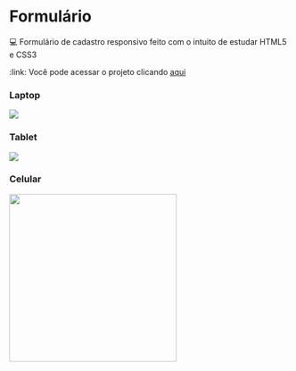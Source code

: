 # Formulário
:computer: Formulário de cadastro responsivo feito com o intuito de estudar HTML5 e CSS3
<div>
:link: Você pode acessar o projeto clicando <a href = https://cadastroform.netlify.app//>aqui</a>
</div>

<h3>Laptop</h3>
<img src = "https://user-images.githubusercontent.com/91560661/196261751-272865fe-c2b7-4aec-9779-fd61251b93f9.png">


<h3>Tablet</h3>
<img src ="https://user-images.githubusercontent.com/91560661/196261781-8c3da88a-e2e9-4ac7-bad6-e54ece35e4f8.png">


<h3>Celular</h3>
<img width="300px" src = "https://user-images.githubusercontent.com/91560661/196261803-776ba253-aadd-4e87-88ed-3798fd9afc2f.png">
